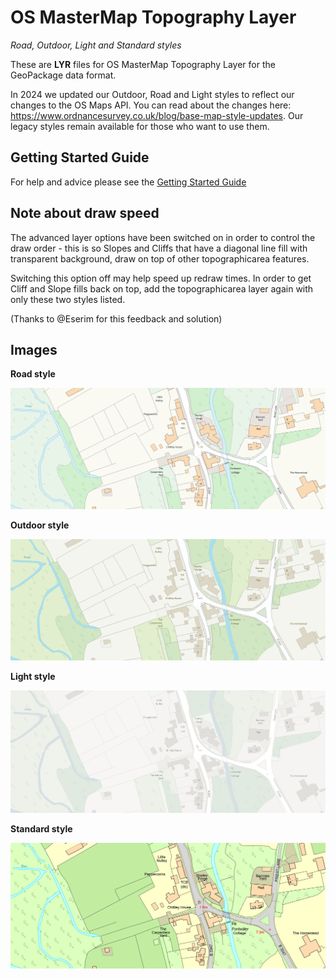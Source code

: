 # OS MasterMap Topography Layer
*Road, Outdoor, Light and Standard styles*

These are **LYR** files for OS MasterMap Topography Layer for the GeoPackage data format.

In 2024 we updated our Outdoor, Road and Light styles to reflect our changes to the OS Maps API. You can read about the changes here: https://www.ordnancesurvey.co.uk/blog/base-map-style-updates. Our legacy styles remain available for those who want to use them.

## Getting Started Guide

For help and advice please see the [Getting Started Guide](https://github.com/OrdnanceSurvey/OSMM-Topography-Layer-stylesheets/blob/master/Getting%20Started%20Guide%20-%20Styling%20OSMM%20Topography%20Layer.pdf)

## Note about draw speed
The advanced layer options have been switched on in order to control the draw order - this is so Slopes and Cliffs that have a diagonal line fill with transparent background, draw on top of other topographicarea features.

Switching this option off may help speed up redraw times. In order to get Cliff and Slope fills back on top, add the topographicarea layer again with only these two styles listed.

(Thanks to @Eserim for this feedback and solution)

## Images

**Road style**

![Road style](https://github.com/OrdnanceSurvey/OSMM-Topography-Layer-stylesheets/blob/bc2dac6a2f9a1c82c63df59cce2874d94e6d8276/Schema%20version%209/Stylesheets/Geopackage%20stylesheets/ArcMap%20stylesheets%20(LYR)/images/Road1.png)


**Outdoor style**

![Outdoor style](https://github.com/OrdnanceSurvey/OSMM-Topography-Layer-stylesheets/blob/bc2dac6a2f9a1c82c63df59cce2874d94e6d8276/Schema%20version%209/Stylesheets/Geopackage%20stylesheets/ArcMap%20stylesheets%20(LYR)/images/Outdoor1.png)


**Light style**

![Light style](https://github.com/OrdnanceSurvey/OSMM-Topography-Layer-stylesheets/blob/bc2dac6a2f9a1c82c63df59cce2874d94e6d8276/Schema%20version%209/Stylesheets/Geopackage%20stylesheets/ArcMap%20stylesheets%20(LYR)/images/Light1.png)


**Standard style**

![Standard style](https://github.com/OrdnanceSurvey/OSMM-Topography-Layer-stylesheets/blob/master/Schema%20version%209/Stylesheets/Geopackage%20stylesheets/QGIS%20stylesheets%20(QML)/images/Standard.png)
